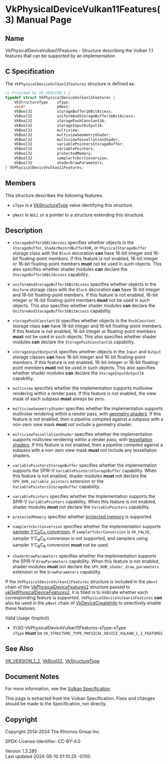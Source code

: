 # VkPhysicalDeviceVulkan11Features(3) Manual Page

## Name

VkPhysicalDeviceVulkan11Features - Structure describing the Vulkan 1.1
features that can be supported by an implementation



## <a href="#_c_specification" class="anchor"></a>C Specification

The `VkPhysicalDeviceVulkan11Features` structure is defined as:

``` c
// Provided by VK_VERSION_1_2
typedef struct VkPhysicalDeviceVulkan11Features {
    VkStructureType    sType;
    void*              pNext;
    VkBool32           storageBuffer16BitAccess;
    VkBool32           uniformAndStorageBuffer16BitAccess;
    VkBool32           storagePushConstant16;
    VkBool32           storageInputOutput16;
    VkBool32           multiview;
    VkBool32           multiviewGeometryShader;
    VkBool32           multiviewTessellationShader;
    VkBool32           variablePointersStorageBuffer;
    VkBool32           variablePointers;
    VkBool32           protectedMemory;
    VkBool32           samplerYcbcrConversion;
    VkBool32           shaderDrawParameters;
} VkPhysicalDeviceVulkan11Features;
```

## <a href="#_members" class="anchor"></a>Members

This structure describes the following features:

- `sType` is a [VkStructureType](https://registry.khronos.org/vulkan/specs/1.3-extensions/man/html/VkStructureType.html) value identifying
  this structure.

- `pNext` is `NULL` or a pointer to a structure extending this
  structure.

## <a href="#_description" class="anchor"></a>Description

- <span id="features-storageBuffer16BitAccess"></span>
  `storageBuffer16BitAccess` specifies whether objects in the
  `StorageBuffer`, `ShaderRecordBufferKHR`, or `PhysicalStorageBuffer`
  storage class with the `Block` decoration **can** have 16-bit integer
  and 16-bit floating-point members. If this feature is not enabled,
  16-bit integer or 16-bit floating-point members **must** not be used
  in such objects. This also specifies whether shader modules **can**
  declare the `StorageBuffer16BitAccess` capability.

- <span id="features-uniformAndStorageBuffer16BitAccess"></span>
  `uniformAndStorageBuffer16BitAccess` specifies whether objects in the
  `Uniform` storage class with the `Block` decoration **can** have
  16-bit integer and 16-bit floating-point members. If this feature is
  not enabled, 16-bit integer or 16-bit floating-point members **must**
  not be used in such objects. This also specifies whether shader
  modules **can** declare the `UniformAndStorageBuffer16BitAccess`
  capability.

- <span id="features-storagePushConstant16"></span>
  `storagePushConstant16` specifies whether objects in the
  `PushConstant` storage class **can** have 16-bit integer and 16-bit
  floating-point members. If this feature is not enabled, 16-bit integer
  or floating-point members **must** not be used in such objects. This
  also specifies whether shader modules **can** declare the
  `StoragePushConstant16` capability.

- <span id="features-storageInputOutput16"></span>
  `storageInputOutput16` specifies whether objects in the `Input` and
  `Output` storage classes **can** have 16-bit integer and 16-bit
  floating-point members. If this feature is not enabled, 16-bit integer
  or 16-bit floating-point members **must** not be used in such objects.
  This also specifies whether shader modules **can** declare the
  `StorageInputOutput16` capability.

- <span id="features-multiview"></span> `multiview` specifies whether
  the implementation supports multiview rendering within a render pass.
  If this feature is not enabled, the view mask of each subpass **must**
  always be zero.

- <span id="features-multiview-gs"></span> `multiviewGeometryShader`
  specifies whether the implementation supports multiview rendering
  within a render pass, with [geometry shaders](#geometry). If this
  feature is not enabled, then a pipeline compiled against a subpass
  with a non-zero view mask **must** not include a geometry shader.

- <span id="features-multiview-tess"></span>
  `multiviewTessellationShader` specifies whether the implementation
  supports multiview rendering within a render pass, with [tessellation
  shaders](#tessellation). If this feature is not enabled, then a
  pipeline compiled against a subpass with a non-zero view mask **must**
  not include any tessellation shaders.

- <span id="features-variablePointersStorageBuffer"></span>
  `variablePointersStorageBuffer` specifies whether the implementation
  supports the SPIR-V `VariablePointersStorageBuffer` capability. When
  this feature is not enabled, shader modules **must** not declare the
  `SPV_KHR_variable_pointers` extension or the
  `VariablePointersStorageBuffer` capability.

- <span id="features-variablePointers"></span> `variablePointers`
  specifies whether the implementation supports the SPIR-V
  `VariablePointers` capability. When this feature is not enabled,
  shader modules **must** not declare the `VariablePointers` capability.

- <span id="features-protectedMemory"></span> `protectedMemory`
  specifies whether [protected memory](#memory-protected-memory) is
  supported.

- <span id="features-samplerYcbcrConversion"></span>
  `samplerYcbcrConversion` specifies whether the implementation supports
  [sampler Y′C<sub>B</sub>C<sub>R</sub>
  conversion](#samplers-YCbCr-conversion). If `samplerYcbcrConversion`
  is `VK_FALSE`, sampler Y′C<sub>B</sub>C<sub>R</sub> conversion is not
  supported, and samplers using sampler Y′C<sub>B</sub>C<sub>R</sub>
  conversion **must** not be used.

- <span id="features-shaderDrawParameters"></span>
  `shaderDrawParameters` specifies whether the implementation supports
  the SPIR-V `DrawParameters` capability. When this feature is not
  enabled, shader modules **must** not declare the
  `SPV_KHR_shader_draw_parameters` extension or the `DrawParameters`
  capability.

If the `VkPhysicalDeviceVulkan11Features` structure is included in the
`pNext` chain of the
[VkPhysicalDeviceFeatures2](https://registry.khronos.org/vulkan/specs/1.3-extensions/man/html/VkPhysicalDeviceFeatures2.html) structure
passed to
[vkGetPhysicalDeviceFeatures2](https://registry.khronos.org/vulkan/specs/1.3-extensions/man/html/vkGetPhysicalDeviceFeatures2.html), it is
filled in to indicate whether each corresponding feature is supported.
`VkPhysicalDeviceVulkan11Features` **can** also be used in the `pNext`
chain of [VkDeviceCreateInfo](https://registry.khronos.org/vulkan/specs/1.3-extensions/man/html/VkDeviceCreateInfo.html) to selectively
enable these features.

Valid Usage (Implicit)

- <a href="#VUID-VkPhysicalDeviceVulkan11Features-sType-sType"
  id="VUID-VkPhysicalDeviceVulkan11Features-sType-sType"></a>
  VUID-VkPhysicalDeviceVulkan11Features-sType-sType  
  `sType` **must** be
  `VK_STRUCTURE_TYPE_PHYSICAL_DEVICE_VULKAN_1_1_FEATURES`

## <a href="#_see_also" class="anchor"></a>See Also

[VK_VERSION_1_2](https://registry.khronos.org/vulkan/specs/1.3-extensions/man/html/VK_VERSION_1_2.html), [VkBool32](https://registry.khronos.org/vulkan/specs/1.3-extensions/man/html/VkBool32.html),
[VkStructureType](https://registry.khronos.org/vulkan/specs/1.3-extensions/man/html/VkStructureType.html)

## <a href="#_document_notes" class="anchor"></a>Document Notes

For more information, see the <a
href="https://registry.khronos.org/vulkan/specs/1.3-extensions/html/vkspec.html#VkPhysicalDeviceVulkan11Features"
target="_blank" rel="noopener">Vulkan Specification</a>

This page is extracted from the Vulkan Specification. Fixes and changes
should be made to the Specification, not directly.

## <a href="#_copyright" class="anchor"></a>Copyright

Copyright 2014-2024 The Khronos Group Inc.

SPDX-License-Identifier: CC-BY-4.0

Version 1.3.285  
Last updated 2024-05-10 01:10:25 -0700
